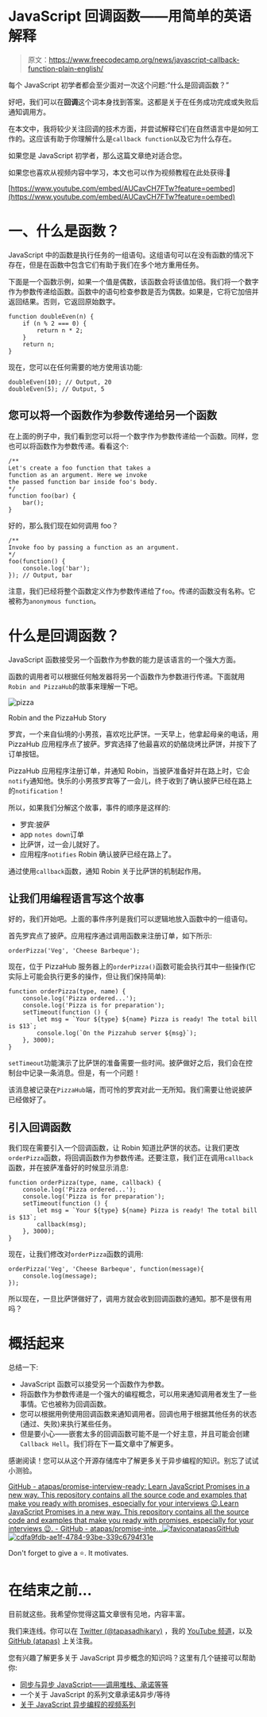# JavaScript 回调函数——用简单的英语解释

> 原文：<https://www.freecodecamp.org/news/javascript-callback-function-plain-english/>

每个 JavaScript 初学者都会至少面对一次这个问题:“什么是回调函数？”

好吧，我们可以在**回调**这个词本身找到答案。这都是关于在任务成功完成或失败后通知调用方。

在本文中，我将较少关注回调的技术方面，并尝试解释它们在自然语言中是如何工作的。这应该有助于你理解什么是`callback function`以及它为什么存在。

如果您是 JavaScript 初学者，那么这篇文章绝对适合您。

如果您也喜欢从视频内容中学习，本文也可以作为视频教程在此处获得:🙂

[https://www.youtube.com/embed/AUCavCH7FTw?feature=oembed](https://www.youtube.com/embed/AUCavCH7FTw?feature=oembed)

# 一、什么是函数？

JavaScript 中的函数是执行任务的一组语句。这组语句可以在没有函数的情况下存在，但是在函数中包含它们有助于我们在多个地方重用任务。

下面是一个函数示例，如果一个值是偶数，该函数会将该值加倍。我们将一个数字作为参数传递给函数。函数中的语句检查参数是否为偶数。如果是，它将它加倍并返回结果。否则，它返回原始数字。

```
function doubleEven(n) {
    if (n % 2 === 0) {
    	return n * 2;
    }
    return n;
} 
```

现在，您可以在任何需要的地方使用该功能:

```
doubleEven(10); // Output, 20
doubleEven(5); // Output, 5
```

## 您可以将一个函数作为参数传递给另一个函数

在上面的例子中，我们看到您可以将一个数字作为参数传递给一个函数。同样，您也可以将函数作为参数传递。看看这个:

```
/** 
Let's create a foo function that takes a
function as an argument. Here we invoke 
the passed function bar inside foo's body.
*/
function foo(bar) {
    bar();
} 
```

好的，那么我们现在如何调用 foo？

```
/**
Invoke foo by passing a function as an argument.
*/
foo(function() {
    console.log('bar');
}); // Output, bar
```

注意，我们已经将整个函数定义作为参数传递给了`foo`。传递的函数没有名称。它被称为`anonymous function`。

# 什么是回调函数？

JavaScript 函数接受另一个函数作为参数的能力是该语言的一个强大方面。

函数的调用者可以根据任何触发器将另一个函数作为参数进行传递。下面就用`Robin and PizzaHub`的故事来理解一下吧。

![pizza](img/c941ae475e7b8373128542a05ae6057f.png)

Robin and the PizzaHub Story

罗宾，一个来自仙境的小男孩，喜欢吃比萨饼。一天早上，他拿起母亲的电话，用 PizzaHub 应用程序点了披萨。罗宾选择了他最喜欢的奶酪烧烤比萨饼，并按下了订单按钮。

PizzaHub 应用程序注册订单，并通知 Robin，当披萨准备好并在路上时，它会`notify`通知他。快乐的小男孩罗宾等了一会儿，终于收到了确认披萨已经在路上的`notification`！

所以，如果我们分解这个故事，事件的顺序是这样的:

*   罗宾:披萨
*   app `notes down`订单
*   比萨饼，过一会儿就好了。
*   应用程序`notifies` Robin 确认披萨已经在路上了。

通过使用`callback`函数，通知 Robin 关于比萨饼的机制起作用。

## 让我们用编程语言写这个故事

好的，我们开始吧。上面的事件序列是我们可以逻辑地放入函数中的一组语句。

首先罗宾点了披萨。应用程序通过调用函数来注册订单，如下所示:

```
orderPizza('Veg', 'Cheese Barbeque');
```

现在，位于 PizzaHub 服务器上的`orderPizza()`函数可能会执行其中一些操作(它实际上可能会执行更多的操作，但让我们保持简单):

```
function orderPizza(type, name) {
    console.log('Pizza ordered...');
    console.log('Pizza is for preparation');
    setTimeout(function () {
        let msg = `Your ${type} ${name} Pizza is ready! The total bill is $13`;
        console.log(`On the Pizzahub server ${msg}`);
    }, 3000);
}
```

`setTimeout`功能演示了比萨饼的准备需要一些时间。披萨做好之后，我们会在控制台中记录一条消息。但是，有一个问题！

该消息被记录在`PizzaHub`端，而可怜的罗宾对此一无所知。我们需要让他说披萨已经做好了。

## 引入回调函数

我们现在需要引入一个回调函数，让 Robin 知道比萨饼的状态。让我们更改`orderPizza`函数，将回调函数作为参数传递。还要注意，我们正在调用`callback`函数，并在披萨准备好的时候显示消息:

```
function orderPizza(type, name, callback) {
    console.log('Pizza ordered...');
    console.log('Pizza is for preparation');
    setTimeout(function () {
        let msg = `Your ${type} ${name} Pizza is ready! The total bill is $13`;
        callback(msg);
    }, 3000);
}
```

现在，让我们修改对`orderPizza`函数的调用:

```
orderPizza('Veg', 'Cheese Barbeque', function(message){
	console.log(message);
});
```

所以现在，一旦比萨饼做好了，调用方就会收到回调函数的通知。那不是很有用吗？

# 概括起来

总结一下:

*   JavaScript 函数可以接受另一个函数作为参数。
*   将函数作为参数传递是一个强大的编程概念，可以用来通知调用者发生了一些事情。它也被称为回调函数。
*   您可以根据用例使用回调函数来通知调用者。回调也用于根据其他任务的状态(通过、失败)来执行某些任务。
*   但是要小心——嵌套太多的回调函数可能不是一个好主意，并且可能会创建`Callback Hell`。我们将在下一篇文章中了解更多。

感谢阅读！您可以从这个开源存储库中了解更多关于异步编程的知识。别忘了试试小测验。

[GitHub - atapas/promise-interview-ready: Learn JavaScript Promises in a new way. This repository contains all the source code and examples that make you ready with promises, especially for your interviews 😉.Learn JavaScript Promises in a new way. This repository contains all the source code and examples that make you ready with promises, especially for your interviews 😉. - GitHub - atapas/promise-inte...![favicon](img/0973ea8ce7121c320f68413e2a2f23ab.png)atapasGitHub![cdfa9fdb-ae1f-4784-93be-339c6794f31e](img/36749df409f85b010bd222170b17e8aa.png)](https://github.com/atapas/promise-interview-ready)

Don't forget to give a ⭐. It motivates.

# 在结束之前...

目前就这些。我希望你觉得这篇文章很有见地，内容丰富。

我们来连线。你可以在 [Twitter (@tapasadhikary)](https://twitter.com/tapasadhikary) ，我的 [YouTube 频道](https://youtube.com/c/TapasAdhikary?sub_confirmation=1)，以及 [GitHub (atapas)](https://github.com/atapas) 上关注我。

您有兴趣了解更多关于 JavaScript 异步概念的知识吗？这里有几个链接可以帮助你:

*   [同步与异步 JavaScript——调用堆栈、承诺等等](https://www.freecodecamp.org/news/synchronous-vs-asynchronous-in-javascript/)
*   一个关于 JavaScript 的系列文章承诺&异步/等待
*   [关于 JavaScript 异步编程的视频系列](https://www.youtube.com/watch?v=pIjfzjsoVw4&list=PLIJrr73KDmRyCanrlIS8PEOF0kPKgI8jN)